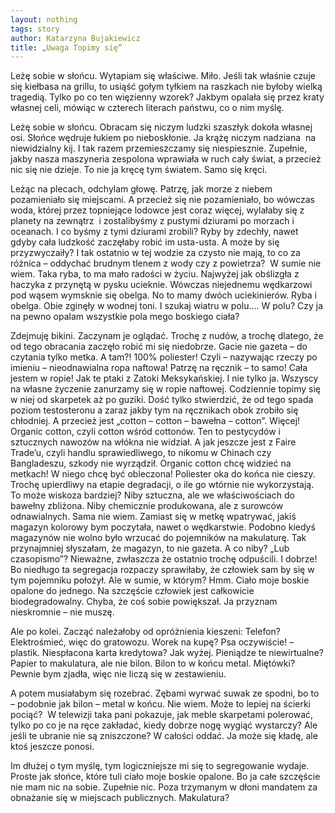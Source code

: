 ```yaml
---
layout: nothing
tags: story
author: Katarzyna Bujakiewicz
title: „Uwaga Topimy się”
---
```

Leżę sobie w słońcu. Wytapiam się właściwe. Miło. Jeśli tak właśnie czuje się kiełbasa na grillu, to usiąść gołym tyłkiem na raszkach nie byłoby wielką tragedią. Tylko po co ten więzienny wzorek? Jakbym opalała się przez kraty własnej celi, mówiąc w czterech literach państwu, co o nim myślę. 

Leżę sobie w słońcu. Obracam się niczym ludzki szaszłyk dokoła własnej osi. Słońce wędruje łukiem po nieboskłonie. Ja krążę niczym nadziana   na niewidzialny kij. I tak razem przemieszczamy się niespiesznie. Zupełnie, jakby nasza maszyneria zespolona wprawiała w ruch cały świat, a przecież nic się nie dzieje. To nie ja kręcę tym światem. Samo się kręci.

Leżąc na plecach, odchylam głowę. Patrzę, jak morze z niebem pozamieniało się miejscami. A przecież się nie pozamieniało, bo wówczas woda, której przez topniejące lodowce jest coraz więcej,  wylałaby się z planety na zewnątrz  i zostalibyśmy z pustymi dziurami po morzach i oceanach. I co byśmy z tymi dziurami zrobili? Ryby by zdechły, nawet gdyby cała ludzkość zaczęłaby robić im usta-usta. A może by się przyzwyczaiły? I tak ostatnio w tej wodzie za czysto nie mają, to co za różnica – oddychać brudnym tlenem z wody czy z powietrza?  W sumie nie wiem. Taka ryba, to ma mało radości w życiu. Najwyżej jak  obślizgła z haczyka z przynętą w pysku ucieknie. Wówczas niejednemu wędkarzowi pod wąsem wymsknie się obelga. No to mamy dwóch uciekinierów. Ryba i obelga. Obie zginęły w wodnej toni. I szukaj wiatru w polu…. W polu? Czy ja na pewno opalam wszystkie pola  mego boskiego ciała?

Zdejmuję bikini. Zaczynam je oglądać. Trochę z nudów, a trochę dlatego, że od tego obracania zaczęło robić mi się niedobrze. Gacie nie gazeta – do czytania tylko metka. A tam?! 100% poliester! Czyli – nazywając rzeczy po imieniu – nieodnawialna ropa naftowa! Patrzę na ręcznik – to samo! Cała jestem w ropie! Jak te ptaki z Zatoki Meksykańskiej. I nie tylko ja. Wszyscy na własne życzenie zanurzamy się w ropie naftowej. Codziennie topimy się w niej od skarpetek aż po guziki. Dość tylko stwierdzić, że od tego spada poziom testosteronu a zaraz jakby tym na ręcznikach obok zrobiło się chłodniej. A przecież jest „cotton – cotton – bawełna – cotton”. Więcej! Organic cotton, czyli cotton wśród cottonów. Ten to pestycydów i sztucznych nawozów na włókna nie widział. A jak jeszcze jest z Faire Trade’u, czyli handlu sprawiedliwego, to nikomu w Chinach czy Bangladeszu, szkody nie wyrządził. Organic cotton chcę widzieć na metkach! W niego chcę być obleczona! Poliester oka do końca nie cieszy. Trochę upierdliwy na etapie degradacji, o ile go wtórnie nie wykorzystają. To może wiskoza bardziej? Niby sztuczna, ale we właściwościach do bawełny zbliżona. Niby chemicznie produkowana, ale z surowców odnawialnych. Sama nie wiem. Zamiast się w metkę wpatrywać, jakiś magazyn kolorowy bym poczytała, nawet o wędkarstwie. Podobno kiedyś magazynów nie wolno było wrzucać do pojemników na makulaturę. Tak przynajmniej słyszałam, że magazyn, to nie gazeta. A co niby? „Lub czasopismo”?  Nieważne, zwłaszcza że ostatnio trochę odpuścili. I dobrze! Bo niedługo ta segregacja rozpaczy sprawiłaby, że człowiek sam by się w tym pojemniku położył. Ale w sumie, w którym? Hmm. Ciało moje boskie opalone do jednego. Na szczęście człowiek jest całkowicie biodegradowalny. Chyba, że coś sobie powiększał. Ja przyznam nieskromnie – nie muszę. 

Ale po kolei. Zacząć należałoby od opróżnienia kieszeni: 
Telefon? Elektrośmieć, więc do gratowozu. 
Worek na kupę? Psa oczywiście! – plastik.
Niespłacona karta kredytowa? Jak wyżej.
Pieniądze te niewirtualne? Papier to makulatura, ale nie bilon. Bilon to w końcu metal.
Miętówki? Pewnie bym zjadła, więc nie liczą się w zestawieniu. 

A potem musiałabym się rozebrać. Zębami wyrwać suwak ze spodni, bo to – podobnie jak bilon – metal w końcu. Nie wiem. Może to lepiej na ścierki pociąć?  W telewizji taka pani pokazuje, jak meble skarpetami polerować, tylko po co je na ręce zakładać, kiedy dobrze nogę wygiąć wystarczy? Ale jeśli te ubranie nie są zniszczone? W całości oddać. Ja może się kładę, ale ktoś jeszcze ponosi.

Im dłużej o tym myślę, tym logiczniejsze mi się to segregowanie wydaje. Proste jak słońce, które tuli ciało moje boskie opalone. Bo ja całe szczęście nie mam nic na sobie. Zupełnie nic. Poza trzymanym  w dłoni mandatem za obnażanie się 
w miejscach publicznych. Makulatura? 
